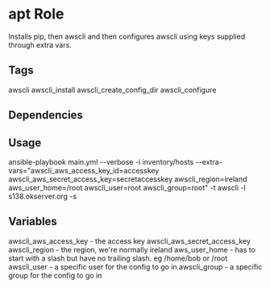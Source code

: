 # apt Role

Installs pip, then awscli and then configures awscli using keys supplied through extra vars.

## Tags

awscli
awscli_install
awscli_create_config_dir
awscli_configure

## Dependencies

## Usage

ansible-playbook main.yml --verbose -i inventory/hosts --extra-vars="awscli_aws_access_key_id=accesskey awscli_aws_secret_access_key=secretaccesskey awscli_region=ireland aws_user_home=/root awscli_user=root awscli_group=root" -t awscli -l s138.okserver.org -s

## Variables

awscli_aws_access_key - the access key
awscli_aws_secret_access_key
awscli_region - the region, we're normally ireland
aws_user_home - has to start with a slash but have no trailing slash.  eg /home/bob or /root
awscli_user - a specific user for the config to go in
awscli_group - a specific group for the config to go in

